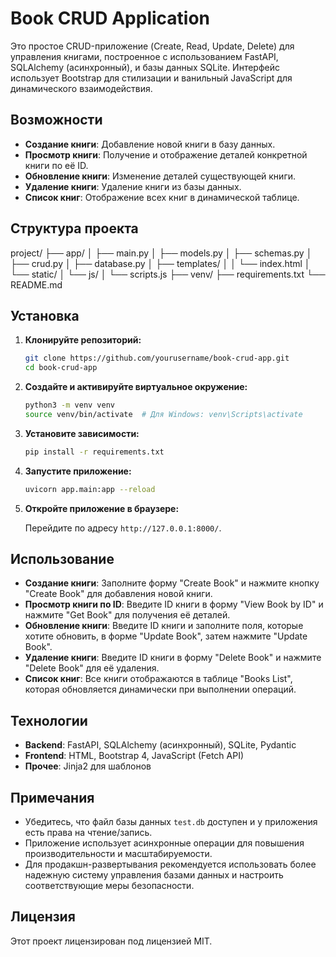 # Book CRUD Application

Это простое CRUD-приложение (Create, Read, Update, Delete) для управления книгами, построенное с использованием FastAPI, SQLAlchemy (асинхронный), и базы данных SQLite. Интерфейс использует Bootstrap для стилизации и ванильный JavaScript для динамического взаимодействия.

## Возможности

- **Создание книги**: Добавление новой книги в базу данных.
- **Просмотр книги**: Получение и отображение деталей конкретной книги по её ID.
- **Обновление книги**: Изменение деталей существующей книги.
- **Удаление книги**: Удаление книги из базы данных.
- **Список книг**: Отображение всех книг в динамической таблице.

## Структура проекта

project/ 
├── app/ 
│ ├── main.py 
│ ├── models.py 
│ ├── schemas.py 
│ ├── crud.py 
│ ├── database.py 
│ ├── templates/ 
│ │ └── index.html 
│ └── static/ 
│   └── js/ 
│       └── scripts.js 
├── venv/ 
├── requirements.txt 
└── README.md


## Установка

1. **Клонируйте репозиторий:**

    ```bash
    git clone https://github.com/yourusername/book-crud-app.git
    cd book-crud-app
    ```

2. **Создайте и активируйте виртуальное окружение:**

    ```bash
    python3 -m venv venv
    source venv/bin/activate  # Для Windows: venv\Scripts\activate
    ```

3. **Установите зависимости:**

    ```bash
    pip install -r requirements.txt
    ```

4. **Запустите приложение:**

    ```bash
    uvicorn app.main:app --reload
    ```

5. **Откройте приложение в браузере:**

    Перейдите по адресу `http://127.0.0.1:8000/`.

## Использование

- **Создание книги**: Заполните форму "Create Book" и нажмите кнопку "Create Book" для добавления новой книги.
- **Просмотр книги по ID**: Введите ID книги в форму "View Book by ID" и нажмите "Get Book" для получения её деталей.
- **Обновление книги**: Введите ID книги и заполните поля, которые хотите обновить, в форме "Update Book", затем нажмите "Update Book".
- **Удаление книги**: Введите ID книги в форму "Delete Book" и нажмите "Delete Book" для её удаления.
- **Список книг**: Все книги отображаются в таблице "Books List", которая обновляется динамически при выполнении операций.

## Технологии

- **Backend**: FastAPI, SQLAlchemy (асинхронный), SQLite, Pydantic
- **Frontend**: HTML, Bootstrap 4, JavaScript (Fetch API)
- **Прочее**: Jinja2 для шаблонов

## Примечания

- Убедитесь, что файл базы данных `test.db` доступен и у приложения есть права на чтение/запись.
- Приложение использует асинхронные операции для повышения производительности и масштабируемости.
- Для продакшн-развертывания рекомендуется использовать более надежную систему управления базами данных и настроить соответствующие меры безопасности.

## Лицензия

Этот проект лицензирован под лицензией MIT.
